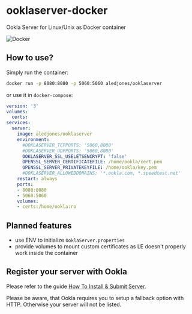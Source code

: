 # ooklaserver-docker

Ookla Server for Linux/Unix as Docker container

![Docker](https://github.com/RootShell-coder/ooklaserver/actions/workflows/docker-publish.yml/badge.svg)

## How to use?

Simply run the container:
```sh
docker run -p 8080:8080 -p 5060:5060 aledjones/ooklaserver
```
or use it in `docker-compose`:
```yaml
version: '3'
volumes:
  certs:
services:
  server:
    image: aledjones/ooklaserver
    environment:
      #OOKLASERVER_TCPPORTS: '5060,8080'
      #OOKLASERVER_UDPPORTS: '5060,8080'
      OOKLASERVER_SSL_USELETSENCRYPT: 'false'
      OPENSSL_SERVER_CERTIFICATEFILE: /home/ookla/cert.pem
      OPENSSL_SERVER_PRIVATEKEYFILE: /home/ookla/key.pem
      #OOKLASERVER_ALLOWEDDOMAINS: '*.ookla.com, *.speedtest.net'
    restart: always
    ports:
    - 8080:8080
    - 5060:5060
    volumes:
    - certs:/home/ookla:ro
```

## Planned features

- use ENV to initialize `OoklaServer.properties`
- provide volumes to mount custom certificates as LE doesn't properly work inside the container

## Register your server with Ookla

Please refer to the guide [How To Install & Submit Server](https://support.ookla.com/hc/en-us/articles/234578568-How-To-Install-Submit-Server).

Please be aware, that Ookla requires you to setup a fallback option with HTTP. Otherwise your server will not be listed. 

